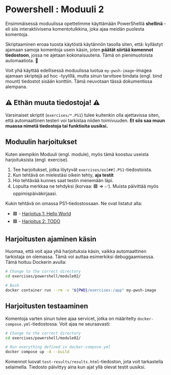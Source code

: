 # Powershell : Moduuli 2

Ensimmäisessä moduulissa opettelimme käyttämään PowerShelliä **shellinä** - eli siis interaktiivisena komentotulkkina, joka ajaa meidän puolesta komentoja.

Skriptaaminen eroaa tuosta käytöstä käytännön tasolla siten, että: kyllästyt ajamaan samoja komentoja usein käsin, joten **päätät siirtää komennot tiedostoon**, jossa ne ajetaan kokonaisuutena. Tämä on pienimuotoista automaatiota. 🤖

Voit yhä käyttää edellisessä moduulissa luotua `my-pwsh-image`-imagea ajamaan skriptejä ad hoc -tyylillä, mutta sinun tarvitsee bindata (engl. bind mount) tiedostot sisään konttiin. Tämä neuvotaan tässä dokumentissa alempana.

## ⚠️ Ethän muuta tiedostoja! ⚠️

Varsinaiset skriptit (`exercises/*.PS1`) tulee kuitenkin olla ajettavissa siten, että automaattinen testeri voi tarkistaa niiden toimivuuden. **Et siis saa muun muassa nimetä tiedostoja tai funktioita uusiksi.**

## Moduulin harjoitukset

Kuten aiempikin Moduuli (engl. module), myös tämä koostuu useista harjoituksista (engl. exercise). 

1. Tee harjoitukset, jotka löytyvät `exercises/ex[##].PS1`-tiedostoista. 
2. Kun tehtävä on mielestäsi oikein tehty, **aja testit**
3. Hio tehtävää kunnes saat testin menemään läpi.
4. Lopulta merkkaa ne tehdyksi (korvaa: 🟪 => ✅). Muista päivittää myös oppimispäiväkirjaasi.

Kukin tehtävä on omassa PS1-tiedostossaan. Ne ovat listatut alla:

* 🟪 - [Harjoitus 1: Hello World](exercises/ex01.ps1) 
* 🟪 - [Harjoitus 2: TODO](exercises/ex02.ps1) 

## Harjoitusten ajaminen käsin

Huomaa, että voit ajaa yhä harjoituksia käsin, vaikka automaattinen tarkistaja on olemassa. Tämä voi auttaa esimerkiksi debuggaamisessa. Tämä hoituu Dockerin avulla:

```bash
# Change to the correct directory
cd exercises/powershell/module02/

# Bash
docker container run --rm -v "${PWD}/exercises:/app" my-pwsh-image
```

## Harjoitusten testaaminen

Komentoja varten sinun tulee ajaa servicet, jotka on määritelty `docker-compose.yml`-tiedostossa. Voit ajaa ne seuraavasti:

```bash
# Change to the correct directory
cd exercises/powershell/module02/

# Run everything defined in docker-compose.yml
docker compose up -d --build
```

Komennot luovat `test-results/results.html`-tiedoston, jota voit tarkastella selaimella. Tiedosto päivittyy aina kun ajat yllä olevat testit uusiksi.
